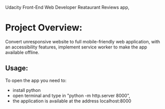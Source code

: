 Udacity Front-End Web Developer Reataurant Reviews app,

# Project Overview:

Convert unresponsive website to full mobile-friendly web application, with an accessibility features, implement service worker to make the app available offline. 

## Usage:

To open the app you need to:
* install python
* open terminal and type in "python -m http.server 8000",
* the application is available at the address localhost:8000

